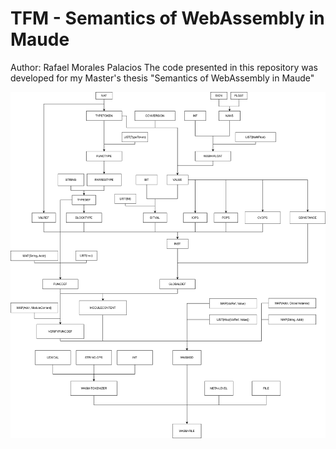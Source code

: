 # TFM - Semantics of WebAssembly in Maude
Author: Rafael Morales Palacios
The code presented in this repository was developed for my Master's thesis "Semantics of WebAssembly in Maude"

![Mopdule organization diagram](diagrams/tfm_modules_structure_v5.drawio.svg)
